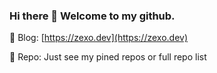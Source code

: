 ### Hi there 👋 Welcome to my github.

:notebook_with_decorative_cover: Blog: [https://zexo.dev](https://zexo.dev)

:wrench: Repo: Just see my pined repos or full repo list


